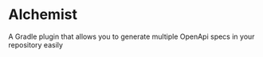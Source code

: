# Alchemist

A Gradle plugin that allows you to generate multiple OpenApi specs in your repository easily

